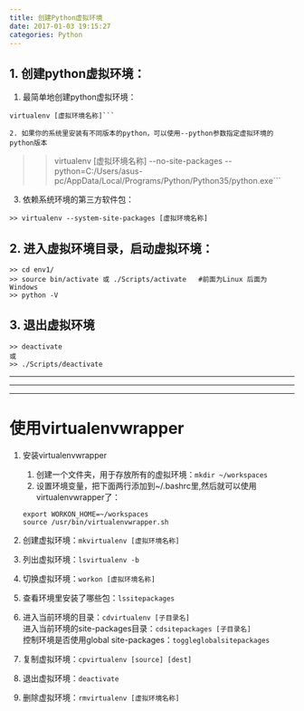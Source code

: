```yaml
---
title: 创建Python虚拟环境
date: 2017-01-03 19:15:27
categories: Python
---
```

## 1. 创建python虚拟环境：  
1. 最简单地创建python虚拟环境：
<!-- more --> 
```
virtualenv [虚拟环境名称]```

2. 如果你的系统里安装有不同版本的python，可以使用--python参数指定虚拟环境的python版本
```
>> virtualenv [虚拟环境名称] --no-site-packages --python=C:/Users/asus-pc/AppData/Local/Programs/Python/Python35/python.exe```

3. 依赖系统环境的第三方软件包：  
```
>> virtualenv --system-site-packages [虚拟环境名称]
```

## 2.  进入虚拟环境目录，启动虚拟环境：    
```
>> cd env1/
>> source bin/activate 或 ./Scripts/activate   #前面为Linux 后面为Windows
>> python -V
```

## 3. 退出虚拟环境
```
>> deactivate
或
>> ./Scripts/deactivate
```


-----

-----

-----

# 使用virtualenvwrapper

1. 安装virtualenvwrapper

    1. 创建一个文件夹，用于存放所有的虚拟环境：`mkdir ~/workspaces`  
    2. 设置环境变量，把下面两行添加到~/.bashrc里,然后就可以使用virtualenvwrapper了：  
    ```
    export WORKON_HOME=~/workspaces
    source /usr/bin/virtualenvwrapper.sh
    ```
2. 创建虚拟环境：`mkvirtualenv [虚拟环境名称]`  
3. 列出虚拟环境：`lsvirtualenv -b`
4. 切换虚拟环境：`workon [虚拟环境名称]`
5. 查看环境里安装了哪些包：`lssitepackages`
6. 进入当前环境的目录：`cdvirtualenv [子目录名]`  
    进入当前环境的site-packages目录：`cdsitepackages [子目录名]`  
    控制环境是否使用global site-packages：`toggleglobalsitepackages`  
7. 复制虚拟环境：`cpvirtualenv [source] [dest]`    
8. 退出虚拟环境：`deactivate`  
9. 删除虚拟环境：`rmvirtualenv [虚拟环境名称]`
